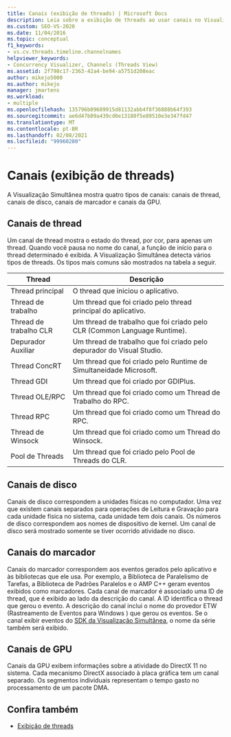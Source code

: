 ```yaml
---
title: Canais (exibição de threads) | Microsoft Docs
description: Leia sobre a exibição de threads ao usar canais no Visualizador de simultaneidade do Visual Studio. Exiba canais de thread, canais de disco, canais de marcador e canais de GPU.
ms.custom: SEO-VS-2020
ms.date: 11/04/2016
ms.topic: conceptual
f1_keywords:
- vs.cv.threads.timeline.channelnames
helpviewer_keywords:
- Concurrency Visualizer, Channels (Threads View)
ms.assetid: 2f798c17-2363-42a4-be94-a5751d208eac
author: mikejo5000
ms.author: mikejo
manager: jmartens
ms.workload:
- multiple
ms.openlocfilehash: 135796b09689915d81132abb4f8f36888b64f393
ms.sourcegitcommit: ae6d47b09a439cd0e13180f5e89510e3e347fd47
ms.translationtype: MT
ms.contentlocale: pt-BR
ms.lasthandoff: 02/08/2021
ms.locfileid: "99960280"
---
```

# <a name="channels-threads-view"></a>Canais (exibição de threads)
A Visualização Simultânea mostra quatro tipos de canais: canais de thread, canais de disco, canais de marcador e canais da GPU.

## <a name="thread-channels"></a>Canais de thread
 Um canal de thread mostra o estado do thread, por cor, para apenas um thread. Quando você pausa no nome do canal, a função de início para o thread determinado é exibida. A Visualização Simultânea detecta vários tipos de threads. Os tipos mais comuns são mostrados na tabela a seguir.

|Thread|Descrição|
|-|-|
|Thread principal|O thread que iniciou o aplicativo.|
|Thread de trabalho|Um thread que foi criado pelo thread principal do aplicativo.|
|Thread de trabalho CLR|Um thread de trabalho que foi criado pelo CLR (Common Language Runtime).|
|Depurador Auxiliar|Um thread de trabalho que foi criado pelo depurador do Visual Studio.|
|Thread ConcRT|Um thread que foi criado pelo Runtime de Simultaneidade Microsoft.|
|Thread GDI|Um thread que foi criado por GDIPlus.|
|Thread OLE/RPC|Um thread que foi criado como um Thread de Trabalho do RPC.|
|Thread RPC|Um thread que foi criado como um Thread do RPC.|
|Thread de Winsock|Um thread que foi criado como um Thread do Winsock.|
|Pool de Threads|Um thread que foi criado pelo Pool de Threads do CLR.|

## <a name="disk-channels"></a>Canais de disco
 Canais de disco correspondem a unidades físicas no computador. Uma vez que existem canais separados para operações de Leitura e Gravação para cada unidade física no sistema, cada unidade tem dois canais. Os números de disco correspondem aos nomes de dispositivo de kernel. Um canal de disco será mostrado somente se tiver ocorrido atividade no disco.

## <a name="marker-channels"></a>Canais do marcador
 Canais do marcador correspondem aos eventos gerados pelo aplicativo e às bibliotecas que ele usa. Por exemplo, a Biblioteca de Paralelismo de Tarefas, a Biblioteca de Padrões Paralelos e o AMP C++ geram eventos exibidos como marcadores. Cada canal de marcador é associado uma ID de thread, que é exibido ao lado da descrição do canal. A ID identifica o thread que gerou o evento. A descrição do canal inclui o nome do provedor ETW (Rastreamento de Eventos para Windows ) que gerou os eventos. Se o canal exibir eventos do [SDK da Visualização Simultânea](../profiling/concurrency-visualizer-sdk.md), o nome da série também será exibido.

## <a name="gpu-channels"></a>Canais de GPU
 Canais da GPU exibem informações sobre a atividade do DirectX 11 no sistema.  Cada mecanismo DirectX associado à placa gráfica tem um canal separado.  Os segmentos individuais representam o tempo gasto no processamento de um pacote DMA.

## <a name="see-also"></a>Confira também
- [Exibição de threads](../profiling/threads-view-parallel-performance.md)